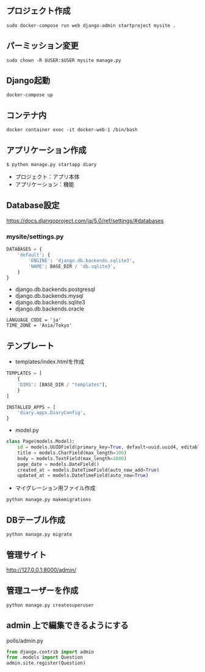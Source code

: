 ## プロジェクト作成
```
sudo docker-compose run web django-admin startproject mysite .
```
## パーミッション変更
```
sudo chown -R $USER:$USER mysite manage.py
```
## Django起動
```
docker-compose up
```
## コンテナ内
```
docker container exec -it docker-web-1 /bin/bash
```

## アプリケーション作成
```
$ python manage.py startapp diary
```
- プロジェクト：アプリ本体
- アプリケーション：機能

## Database設定
https://docs.djangoproject.com/ja/5.0/ref/settings/#databases
### mysite/settings.py
```python
DATABASES = {
    'default': {
        'ENGINE': 'django.db.backends.sqlite3',
        'NAME': BASE_DIR / 'db.sqlite3',
    }
}
```
- django.db.backends.postgresql
- django.db.backends.mysql
- django.db.backends.sqlite3
- django.db.backends.oracle

```
LANGUAGE_CODE = 'ja'
TIME_ZONE = 'Asia/Tokyo'
```

## テンプレート
- templates/index.htmlを作成
```python
TEMPLATES = [
    {
    'DIRS': [BASE_DIR / "templates"],
    }
]
```
```python
INSTALLED_APPS = [
    'diary.apps.DiaryConfig',
}
```
- model.py
```python
class Page(models.Model):
    id = models.UUIDField(primary_key=True, default=uuid.uuid4, editable=False)
    title = models.CharField(max_length=100)
    body = models.TextField(max_length=2000)
    page_date = models.DateField()
    created_at = models.DateTimeField(auto_now_add=True)
    updated_at = models.DateTimeField(auto_now=True)
```
- マイグレーション用ファイル作成
```
python manage.py makemigrations
```
## DBテーブル作成
```
python manage.py migrate
```


## 管理サイト
http://127.0.0.1:8000/admin/ 

## 管理ユーザーを作成
```
python manage.py createsuperuser
```
## admin 上で編集できるようにする
polls/admin.py
```python
from django.contrib import admin
from .models import Question
admin.site.register(Question)
```
